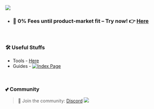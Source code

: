 <!-- Wave 
https://github.com/denvercoder1/readme-typing-svg -->
![](https://cdn.oddinpay.com/oddin-payments.webp)

- ### 🛒 0% Fees until product-market fit – Try now! 👉  [Here](https://oddinpay.com/signup)

<br>

### 🛠️ Useful Stuffs

- Tools - [Here](https://github.com/sachinsenal0x64?tab=stars)
- Guides - [![Index Page](https://img.shields.io/badge/index%20page-pink?style=flat&logo=starship&logoColor=black)]()
</div>

<br>

### 💕 Community

> 🍻 Join the community:  <a href="https://discord.gg/EbfftZ5Dd4" alt="sachinsenal0x64">Discord</a>
> [![](https://cdn.statically.io/gh/sachinsenal0x64/picx-images-hosting@master/discord.72y8nlaw5mdc.webp)](https://discord.gg/EbfftZ5Dd4)



